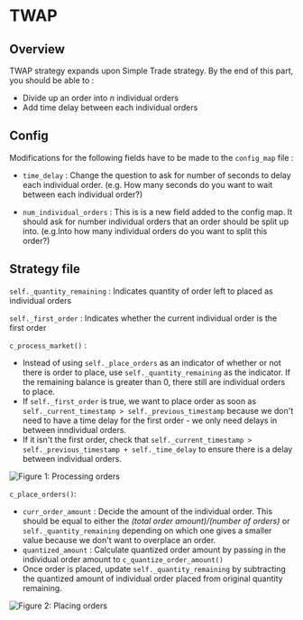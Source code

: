 # TWAP

## Overview

TWAP strategy expands upon Simple Trade strategy. By the end of this part, you should be able to : 

* Divide up an order into *n* individual orders
* Add time delay between each individual orders

## Config

Modifications for the following fields have to be made to the `config_map` file :

* `time_delay` : Change the question to ask for number of seconds to delay each individual order. (e.g. How many seconds do you want to wait between each individual order?)

* `num_individual_orders` : This is is a new field added to the config map. It should ask for number individual orders that an order should be split up into. (e.g.Into how many individual orders do you want to split this order?)

## Strategy file

`self._quantity_remaining` : Indicates quantity of order left to placed as individual orders

`self._first_order` : Indicates whether the current individual order is the first order 

`c_process_market()` : 

* Instead of using `self._place_orders` as an indicator of whether or not there is order to place, use `self._quantity_remaining` as the indicator. If the remaining balance is greater than 0, there still are individual orders to place.
* If `self._first_order` is true, we want to place order as soon as `self._current_timestamp > self._previous_timestamp` because we don't need to have a time delay for the first order - we only need delays in between inndividual orders. 
* If it isn't the first order, check that `self._current_timestamp > self._previous_timestamp + self._time_delay` to ensure there is a delay between individual orders.

![Figure 1: Processing orders](/assets/img/TWAP1.svg)

`c_place_orders()`:

* `curr_order_amount` : Decide the amount of the individual order. This should be equal to either the *(total order amount)/(number of orders)* or `self._quantity_remaining` depending on which one gives a smaller value because we don't want to overplace an order.
* `quantized_amount` : Calculate quantized order amount by passing in the individual order amount to `c_quantize_order_amount()`
* Once order is placed, update `self._quantity_remaining` by subtracting the quantized amount of individual order placed from original quantity remaining.

![Figure 2: Placing orders](/assets/img/TWAP2.svg)
